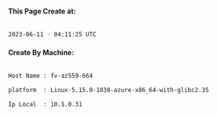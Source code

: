 
   
#### This Page Create at:

```bash

2023-06-11 - 04:11:25 UTC

```

#### Create By Machine:

```bash

Host Name : fv-az559-664

platform  : Linux-5.15.0-1038-azure-x86_64-with-glibc2.35

Ip Local  : 10.1.0.31

```

